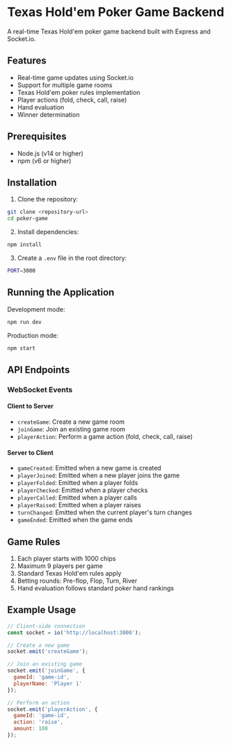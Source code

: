 # Texas Hold'em Poker Game Backend

A real-time Texas Hold'em poker game backend built with Express and Socket.io.

## Features

- Real-time game updates using Socket.io
- Support for multiple game rooms
- Texas Hold'em poker rules implementation
- Player actions (fold, check, call, raise)
- Hand evaluation
- Winner determination

## Prerequisites

- Node.js (v14 or higher)
- npm (v6 or higher)

## Installation

1. Clone the repository:
```bash
git clone <repository-url>
cd poker-game
```

2. Install dependencies:
```bash
npm install
```

3. Create a `.env` file in the root directory:
```bash
PORT=3000
```

## Running the Application

Development mode:
```bash
npm run dev
```

Production mode:
```bash
npm start
```

## API Endpoints

### WebSocket Events

#### Client to Server
- `createGame`: Create a new game room
- `joinGame`: Join an existing game room
- `playerAction`: Perform a game action (fold, check, call, raise)

#### Server to Client
- `gameCreated`: Emitted when a new game is created
- `playerJoined`: Emitted when a new player joins the game
- `playerFolded`: Emitted when a player folds
- `playerChecked`: Emitted when a player checks
- `playerCalled`: Emitted when a player calls
- `playerRaised`: Emitted when a player raises
- `turnChanged`: Emitted when the current player's turn changes
- `gameEnded`: Emitted when the game ends

## Game Rules

1. Each player starts with 1000 chips
2. Maximum 9 players per game
3. Standard Texas Hold'em rules apply
4. Betting rounds: Pre-flop, Flop, Turn, River
5. Hand evaluation follows standard poker hand rankings

## Example Usage

```javascript
// Client-side connection
const socket = io('http://localhost:3000');

// Create a new game
socket.emit('createGame');

// Join an existing game
socket.emit('joinGame', {
  gameId: 'game-id',
  playerName: 'Player 1'
});

// Perform an action
socket.emit('playerAction', {
  gameId: 'game-id',
  action: 'raise',
  amount: 100
});
``` 